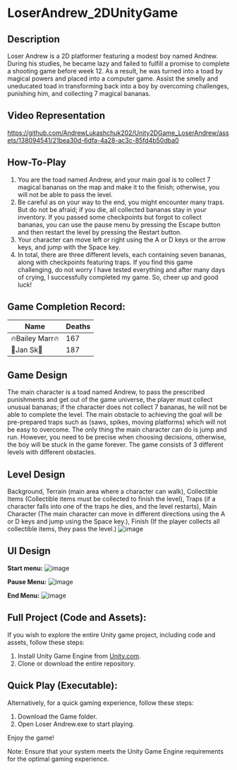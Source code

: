 # LoserAndrew_2DUnityGame

## Description 
Loser Andrew is a 2D platformer featuring a modest boy named Andrew. During his studies, he became lazy and failed to fulfill a promise to complete a shooting game before week 12. As a result, he was turned into a toad by magical powers and placed into a computer game. Assist the smelly and uneducated toad in transforming back into a boy by overcoming challenges, punishing him, and collecting 7 magical bananas.

## Video Representation
https://github.com/AndrewLukashchuk202/Unity2DGame_LoserAndrew/assets/138094541/21bea30d-6dfa-4a28-ac3c-85fd4b50dba0

## How-To-Play
1. You are the toad named Andrew, and your main goal is to collect 7 magical bananas on the map and make it to the finish; otherwise, you will not be able to pass the level.
2. Be careful as on your way to the end, you might encounter many traps. But do not be afraid; if you die, all collected bananas stay in your inventory. If you passed some checkpoints but forgot to collect bananas, you can use the pause menu by pressing the Escape button and then restart the level by pressing the Restart button.
3. Your character can move left or right using the A or D keys or the arrow keys, and jump with the Space key.
4. In total, there are three different levels, each containing seven bananas, along with checkpoints featuring traps. If you find this game challenging, do not worry I have tested everything and after many days of crying, I successfully completed my game. So, cheer up and good luck!

## Game Completion Record: 
| Name | Deaths |
| ---- | ------ |
| 🔥Bailey Marr🔥 | 167 |
| 🥈Jan Sk🥈 | 187 |


## Game Design 
The main character is a toad named Andrew, to pass the prescribed punishments and get out of the game universe, the player must collect unusual bananas; if the character does not collect 7 bananas, he will not be able to complete the level. The main obstacle to achieving the goal will be pre-prepared traps such as (saws, spikes, moving platforms)
which will not be easy to overcome. The only thing the main character can do is jump and run. However, you need to be precise when choosing decisions, otherwise, the boy will be stuck in the game forever. The game consists of 3 different levels with different obstacles.

## Level Design
Background, Terrain (main area where a character can walk), Collectible Items (Collectible items must be collected to finish the level), Traps (if a character falls into one of the traps he dies, and the level restarts), Main Character (The main character can move in different directions using the A or D keys and jump using the Space key.), Finish (If the player collects all collectible items, they pass the level.)
![image](https://github.com/AndrewLukashchuk202/Unity2DGame_LoserAndrew/assets/138094541/cf76ec3c-8fe9-454c-8f45-c657ff895786)


## UI Design
**Start menu:**
![image](https://github.com/AndrewLukashchuk202/Unity2DGame_LoserAndrew/assets/138094541/295a7154-998b-45df-aa5d-79fd18830aa9)

**Pause Menu:**
![image](https://github.com/AndrewLukashchuk202/Unity2DGame_LoserAndrew/assets/138094541/8bdb83d5-04ac-435e-9379-3034a33ac803)

**End Menu:**
![image](https://github.com/AndrewLukashchuk202/Unity2DGame_LoserAndrew/assets/138094541/482051cd-8a57-49cc-96ea-dccbe447f78b)

## Full Project (Code and Assets):

If you wish to explore the entire Unity game project, including code and assets, follow these steps:

1. Install Unity Game Engine from [Unity.com](https://unity.com/ru).
2. Clone or download the entire repository.

## Quick Play (Executable):

Alternatively, for a quick gaming experience, follow these steps:

1. Download the Game folder.
2. Open Loser Andrew.exe to start playing.

Enjoy the game!

Note: Ensure that your system meets the Unity Game Engine requirements for the optimal gaming experience.
